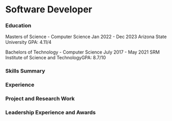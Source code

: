 # Software Developer

### Education
Masters of Science - Computer Science Jan 2022 - Dec 2023 Arizona State University GPA: 4.11/4

Bachelors of Technology - Computer Science July 2017 - May 2021 SRM Institute of Science and TechnologyGPA: 8.7/10

### Skills Summary

### Experience

### Project and Research Work

### Leadership Experience and Awards
